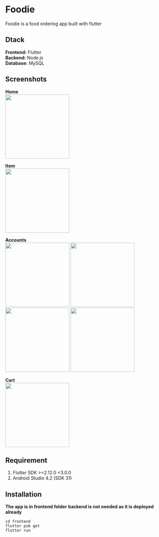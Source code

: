 # Foodie

Foodie is a food ordering app built with flutter

## Dtack

**Frontend:** Flutter\
**Backend:** Node.js\
**Database:** MySQL

## Screenshots

**Home**\
<img src="https://ik.imagekit.io/kni8mpkkuok/home2_2AIJZCBDt.gif?ik-sdk-version=javascript-1.4.3&updatedAt=1648721941291" width="200">

**Item**\
<img src="https://ik.imagekit.io/kni8mpkkuok/add_to_cart2_pb4QVQ9hk.gif?ik-sdk-version=javascript-1.4.3&updatedAt=1648721927741" width="200">

**Accounts**\
<img src="https://ik.imagekit.io/kni8mpkkuok/orders_laJlrUsX6.png?ik-sdk-version=javascript-1.4.3&updatedAt=1648691174659" width="200">
<img src="https://ik.imagekit.io/kni8mpkkuok/address_33XiPRv4H.png?ik-sdk-version=javascript-1.4.3&updatedAt=1648691174783" width="200">
<img src="https://ik.imagekit.io/kni8mpkkuok/balance_ECJ5SMedt.png?ik-sdk-version=javascript-1.4.3&updatedAt=1648691174491" width="200">
<img src="https://ik.imagekit.io/kni8mpkkuok/add_balance_RO0EKgmcH.png?ik-sdk-version=javascript-1.4.3&updatedAt=1648691175349" width="200">

**Cart**\
<img src="https://ik.imagekit.io/kni8mpkkuok/cart_lFJRpuX2G1.png?ik-sdk-version=javascript-1.4.3&updatedAt=1648691175796" width="200">

## Requirement

1. Flutter SDK >=2.12.0 <3.0.0
2. Android Studio 4.2 (SDK 31)

## Installation

**The app is in frontend folder**
**backend is not needed as it is deployed already**

```
cd frontend
flutter pub get
flutter run
```
